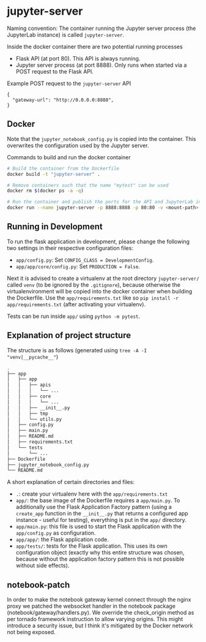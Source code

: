 # jupyter-server 

Naming convention: The container running the Jupyter server process (the JupyterLab instance) is
called `jupyter-server`.

Inside the docker container there are two potential running processes
* Flask API (at port 80). This API is always running.
* Jupyter server process (at port 8888). Only runs when started via a POST request to the Flask API.

Example POST request to the `jupyter-server` API
```
{
  "gateway-url": "http://0.0.0.0:8888",
}
```


## Docker
Note that the `jupyter_notebook_config.py` is copied into the container. This overwrites the
configuration used by the Jupyter server.

Commands to build and run the docker container
```bash
# Build the container from the Dockerfile
docker build -t "jupyter-server" .

# Remove containers such that the name "mytest" can be used
docker rm $(docker ps -a -q) 

# Run the container and publish the ports for the API and JupyterLab instance
docker run --name jupyter-server -p 8888:8888 -p 80:80 -v <mount-path>:/notebooks jupyter-server
```

## Running in Development
To run the flask application in development, please change the following two settings in their
respective configuration files:
* `app/config.py`: Set `CONFIG_CLASS = DevelopmentConfig`.
* `app/app/core/config.py`: Set `PRODUCTION = False`.

Next it is advised to create a virtualenv at the root directory `jupyter-server/` called `venv` (to
be ignored by the `.gitignore`), because otherwise the virtualenvironment will be copied into the
docker container when building the Dockerfile. Use the `app/requirements.txt` like so `pip install
-r app/requirements.txt` (after activating your virtualenv).

Tests can be run inside `app/` using `python -m pytest`.


## Explanation of project structure
The structure is as follows (generated using `tree -A -I "venv|__pycache__"`)
```bash
.
├── app
│   ├── app
│   │   ├── apis
│   │   │   └── ...
│   │   ├── core
│   │   │   └── ...
│   │   ├── __init__.py
│   │   ├── tmp
│   │   └── utils.py
│   ├── config.py
│   ├── main.py
│   ├── README.md
│   ├── requirements.txt
│   └── tests
│       └── ...
├── Dockerfile
├── jupyter_notebook_config.py
└── README.md
```
A short explanation of certain directories and files:
* `.`: create your virtualenv here with the `app/requirements.txt`
* `app/`: the base image of the Dockerfile requires a `app/main.py`. To additionally use the Flask
    Application Factory pattern (using a `create_app` function in the `__init__.py` that returns a
    configured app instance - useful for testing), everything is put in the `app/` directory.
* `app/main.py`: this file is used to start the Flask application with the `app/config.py` as
    configuration.
* `app/app/`: the Flask application code.
* `app/tests/`: tests for the Flask application. This uses its own configuration object (exactly why
    this entire structure was chosen, because without the application factory pattern this is not
    possible without side effects).


## notebook-patch
In order to make the notebook gateway kernel connect through the nginx proxy we patched the websocket handler in the notebook package (notebook/gateway/handlers.py). We override the check_origin method as per tornado framework instruction to allow varying origins. This might introduce a security issue, but I think it's mitigated by the Docker network not being exposed.